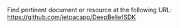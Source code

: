 Find pertinent document or resource at the following URL:
https://github.com/jetpacapp/DeepBeliefSDK
